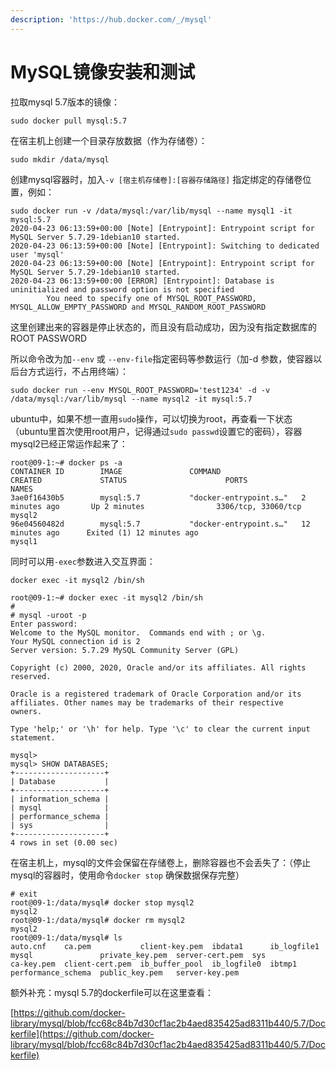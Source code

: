 ```yaml
---
description: 'https://hub.docker.com/_/mysql'
---
```


# MySQL镜像安装和测试

拉取mysql 5.7版本的镜像：

`sudo docker pull mysql:5.7`

在宿主机上创建一个目录存放数据（作为存储卷）：

`sudo mkdir /data/mysql`

创建mysql容器时，加入`-v [宿主机存储卷]:[容器存储路径]` 指定绑定的存储卷位置，例如：

```text
sudo docker run -v /data/mysql:/var/lib/mysql --name mysql1 -it mysql:5.7
2020-04-23 06:13:59+00:00 [Note] [Entrypoint]: Entrypoint script for MySQL Server 5.7.29-1debian10 started.
2020-04-23 06:13:59+00:00 [Note] [Entrypoint]: Switching to dedicated user 'mysql'
2020-04-23 06:13:59+00:00 [Note] [Entrypoint]: Entrypoint script for MySQL Server 5.7.29-1debian10 started.
2020-04-23 06:13:59+00:00 [ERROR] [Entrypoint]: Database is uninitialized and password option is not specified
        You need to specify one of MYSQL_ROOT_PASSWORD, MYSQL_ALLOW_EMPTY_PASSWORD and MYSQL_RANDOM_ROOT_PASSWORD
```

这里创建出来的容器是停止状态的，而且没有启动成功，因为没有指定数据库的ROOT PASSWORD

所以命令改为加`--env` 或 `--env-file`指定密码等参数运行（加-d 参数，使容器以后台方式运行，不占用终端）：

```text
sudo docker run --env MYSQL_ROOT_PASSWORD='test1234' -d -v /data/mysql:/var/lib/mysql --name mysql2 -it mysql:5.7
```

ubuntu中，如果不想一直用`sudo`操作，可以切换为root，再查看一下状态（ubuntu里首次使用root用户，记得通过`sudo passwd`设置它的密码），容器mysql2已经正常运作起来了：

```text
root@09-1:~# docker ps -a
CONTAINER ID        IMAGE               COMMAND                  CREATED             STATUS                      PORTS                 NAMES
3ae0f16430b5        mysql:5.7           "docker-entrypoint.s…"   2 minutes ago       Up 2 minutes                3306/tcp, 33060/tcp   mysql2
96e04560482d        mysql:5.7           "docker-entrypoint.s…"   12 minutes ago      Exited (1) 12 minutes ago                         mysql1
```

同时可以用`-exec`参数进入交互界面：

`docker exec -it mysql2 /bin/sh`

```text
root@09-1:~# docker exec -it mysql2 /bin/sh
# 
# mysql -uroot -p
Enter password: 
Welcome to the MySQL monitor.  Commands end with ; or \g.
Your MySQL connection id is 2
Server version: 5.7.29 MySQL Community Server (GPL)

Copyright (c) 2000, 2020, Oracle and/or its affiliates. All rights reserved.

Oracle is a registered trademark of Oracle Corporation and/or its
affiliates. Other names may be trademarks of their respective
owners.

Type 'help;' or '\h' for help. Type '\c' to clear the current input statement.

mysql> 
mysql> SHOW DATABASES;
+--------------------+
| Database           |
+--------------------+
| information_schema |
| mysql              |
| performance_schema |
| sys                |
+--------------------+
4 rows in set (0.00 sec)
```

在宿主机上，mysql的文件会保留在存储卷上，删除容器也不会丢失了：（停止mysql的容器时，使用命令`docker stop` 确保数据保存完整）

```text
# exit
root@09-1:/data/mysql# docker stop mysql2
mysql2
root@09-1:/data/mysql# docker rm mysql2
mysql2
root@09-1:/data/mysql# ls
auto.cnf    ca.pem           client-key.pem  ibdata1      ib_logfile1  mysql               private_key.pem  server-cert.pem  sys
ca-key.pem  client-cert.pem  ib_buffer_pool  ib_logfile0  ibtmp1       performance_schema  public_key.pem   server-key.pem
```



额外补充：mysql 5.7的dockerfile可以在这里查看：

[https://github.com/docker-library/mysql/blob/fcc68c84b7d30cf1ac2b4aed835425ad8311b440/5.7/Dockerfile](https://github.com/docker-library/mysql/blob/fcc68c84b7d30cf1ac2b4aed835425ad8311b440/5.7/Dockerfile)

